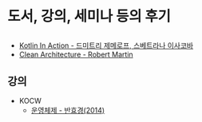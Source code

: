 # 도서, 강의, 세미나 등의 후기

## 
- [Kotlin In Action - 드미트리 제메로프, 스베트라나 이사코바](https://github.com/sapzilking/review/blob/main/books/Kotlin%20In%20Action/README.md)
- [Clean Architecture - Robert Martin](https://github.com/sapzilking/review/blob/main/books/Clean%20Architecture/README.md)

## 강의
- KOCW
  - [운영체제 - 반효경(2014)](https://github.com/sapzilking/review/blob/main/lecture/kocw/%EC%9A%B4%EC%98%81%EC%B2%B4%EC%A0%9C-%EB%B0%98%ED%9A%A8%EA%B2%BD(2014)/README.md)
